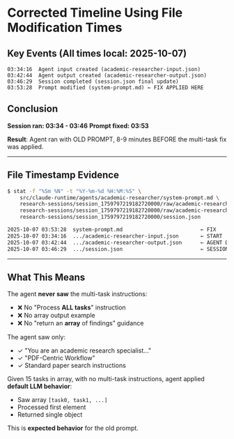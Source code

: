 # Corrected Timeline Using File Modification Times

## Key Events (All times local: 2025-10-07)

```
03:34:16  Agent input created (academic-researcher-input.json)
03:42:44  Agent output created (academic-researcher-output.json)
03:46:29  Session completed (session.json final update)
03:53:28  Prompt modified (system-prompt.md) ← FIX APPLIED HERE
```

## Conclusion

**Session ran: 03:34 - 03:46**
**Prompt fixed: 03:53**

**Result**: Agent ran with OLD PROMPT, 8-9 minutes BEFORE the multi-task fix was applied.

---

## File Timestamp Evidence

```bash
$ stat -f "%Sm %N" -t "%Y-%m-%d %H:%M:%S" \
    src/claude-runtime/agents/academic-researcher/system-prompt.md \
    research-sessions/session_1759797219182720000/raw/academic-researcher-input.json \
    research-sessions/session_1759797219182720000/raw/academic-researcher-output.json \
    research-sessions/session_1759797219182720000/session.json

2025-10-07 03:53:28  system-prompt.md                         ← FIX
2025-10-07 03:34:16  .../academic-researcher-input.json       ← START
2025-10-07 03:42:44  .../academic-researcher-output.json      ← AGENT DONE
2025-10-07 03:46:29  .../session.json                         ← SESSION DONE
```

---

## What This Means

The agent **never saw** the multi-task instructions:
- ❌ No "Process **ALL tasks**" instruction
- ❌ No array output example
- ❌ No "return an **array** of findings" guidance

The agent saw only:
- ✓ "You are an academic research specialist..."
- ✓ "PDF-Centric Workflow"
- ✓ Standard paper search instructions

Given 15 tasks in array, with no multi-task instructions, agent applied **default LLM behavior**:
- Saw array `[task0, task1, ...]`
- Processed first element
- Returned single object

This is **expected behavior** for the old prompt.
